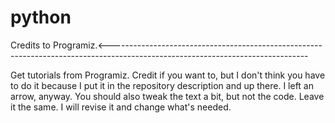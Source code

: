 # python
Credits to Programiz.<-------------------------------------------------------------------------------------------------------------------------------

Get tutorials from Programiz. Credit if you want to, but I don't think you have to do it because I put it in the repository description and up there. I left an arrow, anyway.
You should also tweak the text a bit, but not the code. Leave it the same. I will revise it and change what's needed.
